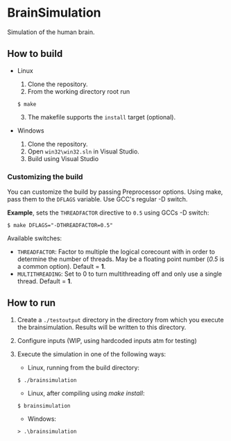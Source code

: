 # BrainSimulation

Simulation of the human brain.

## How to build

* Linux
    1. Clone the repository.
    2. From the working directory root run

    ```
    $ make
    ```
    
    3. The makefile supports the `install` target (optional).

* Windows
    1. Clone the repository.
    2. Open `win32\win32.sln` in Visual Studio.
    3. Build using Visual Studio

### Customizing the build

You can customize the build by passing Preprocessor options. Using make, pass them to the `DFLAGS` variable. Use GCC's regular -D switch.

**Example**, sets the `THREADFACTOR` directive to `0.5` using GCCs -D switch:

```
$ make DFLAGS="-DTHREADFACTOR=0.5"
```

Available switches:
* `THREADFACTOR`: Factor to multiple the logical corecount with in order to determine the number of threads. May be a floating point number (*0.5* is a common option). Default = **1**.
* `MULTITHREADING`: Set to 0 to turn multithreading off and only use a single thread. Default = **1**.

## How to run

1. Create a `./testoutput` directory in the directory from which you execute the brainsimulation. Results will be written to this directory.
2. Configure inputs (WIP, using hardcoded inputs atm for testing)
3. Execute the simulation in one of the following ways:
    * Linux, running from the build directory:
 
    ```
    $ ./brainsimulation
    ```
    
    * Linux, after compiling using *make install*:
    
    ```
    $ brainsimulation
    ```
    
    * Windows:
    
    ```
    > .\brainsimulation
    ```
